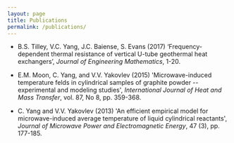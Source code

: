 ```yaml
---
layout: page
title: Publications
permalink: /publications/
---
```


* B.S. Tilley, V.C. Yang, J.C. Baiense, S. Evans (2017) ‘Frequency-dependent thermal resistance of vertical U-tube geothermal heat exchangers’, _Journal of Engineering Mathematics_, 1-20.

* E.M. Moon, C. Yang, and V.V. Yakovlev (2015) 'Microwave-induced temperature felds in cylindrical samples of graphite powder -- experimental and modeling studies', _International Journal of Heat and Mass Transfer_, vol. 87, No 8, pp. 359-368.

* C. Yang and V.V. Yakovlev (2013) 'An efficient empirical model for microwave-induced average temperature of liquid cylindrical reactants', _Journal of Microwave Power and Electromagnetic Energy_, 47 (3), pp. 177-185.

